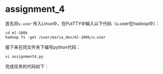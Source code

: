 # assignment_4
首先将```u.user``` 传入Linux中，在PutTTY中输入以下代码（u.user在hadoop中）：
```
cd ml-100k
hadoop fs -get /user/maria_dev/ml-100k/u.user
```
接下来在同文件夹下编写python代码：
```
vi assignment4.py
```
完成任务的代码如下：
